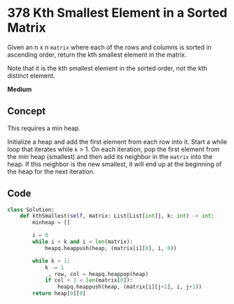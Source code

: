 # 378 Kth Smallest Element in a Sorted Matrix

Given an n x n `matrix` where each of the rows and columns is sorted in ascending order, return the kth smallest element in the matrix.

Note that it is the kth smallest element in the sorted order, not the kth distinct element.

**Medium**

## Concept

This requires a min heap.

Initialize a heap and add the first element from each row into it. Start a while loop that iterates while `k` > 1. On each iteration, pop the first element from the min heap (smallest) and then add its neighbor in the `matrix` into the heap. If this neighbor is the new smallest, it will end up at the beginning of the heap for the next iteration.

## Code

```python
class Solution:
    def kthSmallest(self, matrix: List[List[int]], k: int) -> int:
        minheap = []

        i = 0
        while i < k and i < len(matrix):
            heapq.heappush(heap, (matrix[i][0], i, 0))

        while k > 1:
            k -= 1
            _, row, col = heapq.heappop(heap)
            if col + 1 < len(matrix[0]):
                heapq.heappush(heap, (matrix[i][j+1], i, j+1))
        return heap[0][0]

```
